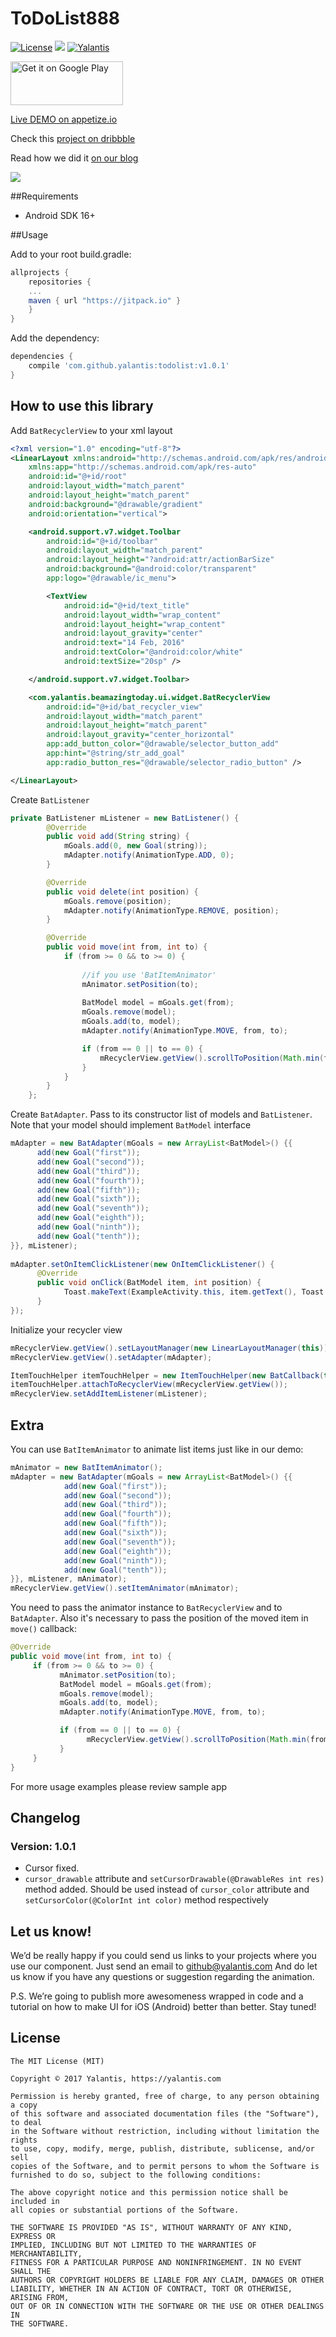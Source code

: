 # ToDoList888

[![License](http://img.shields.io/badge/license-MIT-green.svg?style=flat)]()
[![](https://jitpack.io/v/yalantis/todolist.svg)](https://jitpack.io/#yalantis/todolist)
[![Yalantis](https://raw.githubusercontent.com/Yalantis/PullToRefresh/develop/PullToRefreshDemo/Resources/badge_dark.png)](https://yalantis.com/?utm_source=github)

<a href='https://play.google.com/store/apps/details?id=com.yalantis.beamazingtoday&utm_source=global_co&utm_medium=prtnr&utm_content=Mar2515&utm_campaign=PartBadge&pcampaignid=MKT-Other-global-all-co-prtnr-py-PartBadge-Mar2515-1'><img alt='Get it on Google Play' src='https://play.google.com/intl/en_us/badges/images/generic/en_badge_web_generic.png' height="70" width="180"/></a>

[Live DEMO on appetize.io](https://appetize.io/app/c72udvwr5h7rgrbm23y2qrbbfc)

Check this [project on dribbble](https://dribbble.com/shots/2589690-Be-amazing-today)

Read how we did it [on our blog](https://yalantis.com/blog/how-we-used-micro-transitions-for-smooth-android-to-do-list-animations/)

<img src="content_shot_to-do_dribbble.gif"/>

##Requirements
- Android SDK 16+

##Usage

Add to your root build.gradle:
```Groovy
allprojects {
	repositories {
	...
	maven { url "https://jitpack.io" }
	}
}
```

Add the dependency:
```Groovy
dependencies {
	compile 'com.github.yalantis:todolist:v1.0.1'
}
```

## How to use this library

Add ```BatRecyclerView``` to your xml layout

```xml
<?xml version="1.0" encoding="utf-8"?>
<LinearLayout xmlns:android="http://schemas.android.com/apk/res/android"
    xmlns:app="http://schemas.android.com/apk/res-auto"
    android:id="@+id/root"
    android:layout_width="match_parent"
    android:layout_height="match_parent"
    android:background="@drawable/gradient"
    android:orientation="vertical">

    <android.support.v7.widget.Toolbar
        android:id="@+id/toolbar"
        android:layout_width="match_parent"
        android:layout_height="?android:attr/actionBarSize"
        android:background="@android:color/transparent"
        app:logo="@drawable/ic_menu">

        <TextView
            android:id="@+id/text_title"
            android:layout_width="wrap_content"
            android:layout_height="wrap_content"
            android:layout_gravity="center"
            android:text="14 Feb, 2016"
            android:textColor="@android:color/white"
            android:textSize="20sp" />

    </android.support.v7.widget.Toolbar>

    <com.yalantis.beamazingtoday.ui.widget.BatRecyclerView
        android:id="@+id/bat_recycler_view"
        android:layout_width="match_parent"
        android:layout_height="match_parent"
        android:layout_gravity="center_horizontal"
        app:add_button_color="@drawable/selector_button_add"
        app:hint="@string/str_add_goal"
        app:radio_button_res="@drawable/selector_radio_button" />

</LinearLayout>
```

Create ```BatListener```

```java
private BatListener mListener = new BatListener() {
        @Override
        public void add(String string) {
            mGoals.add(0, new Goal(string));
            mAdapter.notify(AnimationType.ADD, 0);
        }

        @Override
        public void delete(int position) {
            mGoals.remove(position);
            mAdapter.notify(AnimationType.REMOVE, position);
        }

        @Override
        public void move(int from, int to) {
            if (from >= 0 && to >= 0) {
                
                //if you use 'BatItemAnimator'
                mAnimator.setPosition(to);
                
                BatModel model = mGoals.get(from);
                mGoals.remove(model);
                mGoals.add(to, model);
                mAdapter.notify(AnimationType.MOVE, from, to);

                if (from == 0 || to == 0) {
                    mRecyclerView.getView().scrollToPosition(Math.min(from, to));
                }
            }
        }
    };
```

Create ```BatAdapter```. Pass to its constructor list of models and ```BatListener```. Note that your model should implement ```BatModel``` interface

```java
mAdapter = new BatAdapter(mGoals = new ArrayList<BatModel>() {{
      add(new Goal("first"));
      add(new Goal("second"));
      add(new Goal("third"));
      add(new Goal("fourth"));
      add(new Goal("fifth"));
      add(new Goal("sixth"));
      add(new Goal("seventh"));
      add(new Goal("eighth"));
      add(new Goal("ninth"));
      add(new Goal("tenth"));
}}, mListener);
        
mAdapter.setOnItemClickListener(new OnItemClickListener() {
      @Override
      public void onClick(BatModel item, int position) {
            Toast.makeText(ExampleActivity.this, item.getText(), Toast.LENGTH_SHORT).show();
      }
});
```

Initialize your recycler view

```java
mRecyclerView.getView().setLayoutManager(new LinearLayoutManager(this));
mRecyclerView.getView().setAdapter(mAdapter);

ItemTouchHelper itemTouchHelper = new ItemTouchHelper(new BatCallback(this));
itemTouchHelper.attachToRecyclerView(mRecyclerView.getView());
mRecyclerView.setAddItemListener(mListener);
```

## Extra

You can use ```BatItemAnimator``` to animate list items just like in our demo:

```java
mAnimator = new BatItemAnimator();
mAdapter = new BatAdapter(mGoals = new ArrayList<BatModel>() {{
            add(new Goal("first"));
            add(new Goal("second"));
            add(new Goal("third"));
            add(new Goal("fourth"));
            add(new Goal("fifth"));
            add(new Goal("sixth"));
            add(new Goal("seventh"));
            add(new Goal("eighth"));
            add(new Goal("ninth"));
            add(new Goal("tenth"));
}}, mListener, mAnimator);
mRecyclerView.getView().setItemAnimator(mAnimator);
```
You need to pass the animator instance to ```BatRecyclerView``` and to ```BatAdapter```.
Also it's necessary to pass the position of the moved item in ```move()``` callback:

```java
@Override
public void move(int from, int to) {
     if (from >= 0 && to >= 0) {
           mAnimator.setPosition(to);
           BatModel model = mGoals.get(from);
           mGoals.remove(model);
           mGoals.add(to, model);
           mAdapter.notify(AnimationType.MOVE, from, to);

           if (from == 0 || to == 0) {
                 mRecyclerView.getView().scrollToPosition(Math.min(from, to));
           }
     }
}
```
For more usage examples please review sample app

## Changelog

### Version: 1.0.1

* Cursor fixed. 
* ```cursor_drawable``` attribute and ```setCursorDrawable(@DrawableRes int res)``` method added. 
	Should be used instead of ```cursor_color``` attribute and ```setCursorColor(@ColorInt int color)``` method 		respectively

## Let us know!

We’d be really happy if you could send us links to your projects where you use our component. Just send an email to github@yalantis.com And do let us know if you have any questions or suggestion regarding the animation. 

P.S. We’re going to publish more awesomeness wrapped in code and a tutorial on how to make UI for iOS (Android) better than better. Stay tuned!

## License

	The MIT License (MIT)

	Copyright © 2017 Yalantis, https://yalantis.com

	Permission is hereby granted, free of charge, to any person obtaining a copy
	of this software and associated documentation files (the "Software"), to deal
	in the Software without restriction, including without limitation the rights
	to use, copy, modify, merge, publish, distribute, sublicense, and/or sell
	copies of the Software, and to permit persons to whom the Software is
	furnished to do so, subject to the following conditions:

	The above copyright notice and this permission notice shall be included in
	all copies or substantial portions of the Software.

	THE SOFTWARE IS PROVIDED "AS IS", WITHOUT WARRANTY OF ANY KIND, EXPRESS OR
	IMPLIED, INCLUDING BUT NOT LIMITED TO THE WARRANTIES OF MERCHANTABILITY,
	FITNESS FOR A PARTICULAR PURPOSE AND NONINFRINGEMENT. IN NO EVENT SHALL THE
	AUTHORS OR COPYRIGHT HOLDERS BE LIABLE FOR ANY CLAIM, DAMAGES OR OTHER
	LIABILITY, WHETHER IN AN ACTION OF CONTRACT, TORT OR OTHERWISE, ARISING FROM,
	OUT OF OR IN CONNECTION WITH THE SOFTWARE OR THE USE OR OTHER DEALINGS IN
	THE SOFTWARE.
